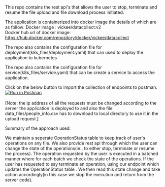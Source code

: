 This repo contains the rest api's that allows the user to stop, terminate and resume the file upload and file download process initiated.

The application is containerized into docker image the details of which are as follow:
Docker image : vickee/datacollect:v2 <br />
Docker hub url of docker image: https://hub.docker.com/repository/docker/vickee/datacollect

The repo also contains the configuration file for deployment(k8s_files/deployment.yaml) that can used to deploy the application to kubernetes <br />

The repo also contains the configuration file for service(k8s_files/service.yaml) that can be create a service to access the application. <br />

Click on the below button to import the collection of endpoints to postman.<br/>
[![Run in Postman](https://run.pstmn.io/button.svg)](https://app.getpostman.com/run-collection/ee70573e05bd7e0c3b02) <br />
<br/>
[Note: the ip address of all the requests must be changed according to the server the application is deployed to and also the file data_files/people_info.csv has to download to local directory to use it in the upload request.]

Summary of the approach used: <br/>

We maintain a seperate OperationStatus table to keep track of user's operations on any file. We also provide rest api through which the user can change the state of the operations(ie., to either stop, terminate or resume the process). The operation requested by the user is executed in a batched manner where for each batch we check the state of the operations. If the user has requested to say terminate an operation, using our endpoint which updates the OperationStatus table . We then read this state change and take action accordingly(in this case we stop the execution and return from the server code).